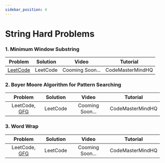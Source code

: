 ```yaml
---
sidebar_position: 4
---
```


# String Hard Problems

### 1. Minimum Window Substring

 | Problem | Solution |Video |Tutorial |
 |:-------:|:--------:|:--------:|:--------:|
 | [LeetCode](https://leetcode.com/problems/minimum-window-substring/) |LeetCode |Cooming Soon... | CodeMasterMindHQ|

### 2. Boyer Moore Algorithm for Pattern Searching

 | Problem | Solution |Video |Tutorial |
 |:-------:|:--------:|:--------:|:--------:|
 | LeetCode, [GFG](https://www.geeksforgeeks.org/boyer-moore-algorithm-for-pattern-searching/) |LeetCode |Cooming Soon... | CodeMasterMindHQ|

### 3. Word Wrap
 | Problem | Solution |Video |Tutorial |
 |:-------:|:--------:|:--------:|:--------:|
 | LeetCode, [GFG](https://practice.geeksforgeeks.org/problems/word-wrap1646/1) |LeetCode |Cooming Soon... | CodeMasterMindHQ|

